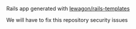 Rails app generated with [lewagon/rails-templates](https://github.com/lewagon/rails-templates)

We will have to fix this repository security issues
